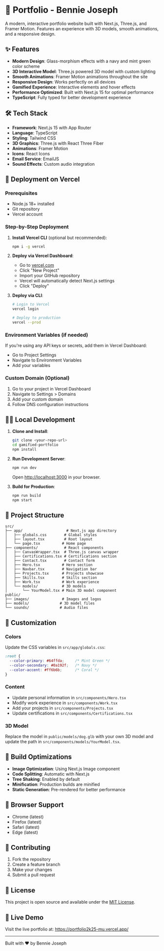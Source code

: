 # 🚀  Portfolio - Bennie Joseph

A modern, interactive portfolio website built with Next.js, Three.js, and Framer Motion. Features an experience with 3D models, smooth animations, and a responsive design.

## ✨ Features

- **Modern Design**: Glass-morphism effects with a navy and mint green color scheme
- **3D Interactive Model**: Three.js powered 3D model with custom lighting
- **Smooth Animations**: Framer Motion animations throughout the site
- **Responsive Design**: Works perfectly on all devices
- **Gamified Experience**: Interactive elements and hover effects
- **Performance Optimized**: Built with Next.js 15 for optimal performance
- **TypeScript**: Fully typed for better development experience

## 🛠️ Tech Stack

- **Framework**: Next.js 15 with App Router
- **Language**: TypeScript
- **Styling**: Tailwind CSS
- **3D Graphics**: Three.js with React Three Fiber
- **Animations**: Framer Motion
- **Icons**: React Icons
- **Email Service**: EmailJS
- **Sound Effects**: Custom audio integration

## 🚀 Deployment on Vercel

### Prerequisites
- Node.js 18+ installed
- Git repository
- Vercel account

### Step-by-Step Deployment

1. **Install Vercel CLI** (optional but recommended):
   ```bash
   npm i -g vercel
   ```

2. **Deploy via Vercel Dashboard**:
   - Go to [vercel.com](https://vercel.com)
   - Click "New Project"
   - Import your GitHub repository
   - Vercel will automatically detect Next.js settings
   - Click "Deploy"

3. **Deploy via CLI**:
   ```bash
   # Login to Vercel
   vercel login
   
   # Deploy to production
   vercel --prod
   ```

### Environment Variables (if needed)
If you're using any API keys or secrets, add them in Vercel Dashboard:
- Go to Project Settings
- Navigate to Environment Variables
- Add your variables

### Custom Domain (Optional)
1. Go to your project in Vercel Dashboard
2. Navigate to Settings > Domains
3. Add your custom domain
4. Follow DNS configuration instructions

## 🏃‍♂️ Local Development

1. **Clone and Install**:
   ```bash
   git clone <your-repo-url>
   cd gamified-portfolio
   npm install
   ```

2. **Run Development Server**:
   ```bash
   npm run dev
   ```
   Open [http://localhost:3000](http://localhost:3000) in your browser.

3. **Build for Production**:
   ```bash
   npm run build
   npm start
   ```

## 📁 Project Structure

```
src/
├── app/                    # Next.js app directory
│   ├── globals.css        # Global styles
│   ├── layout.tsx         # Root layout
│   └── page.tsx          # Home page
├── components/            # React components
│   ├── CanvasWrapper.tsx  # Three.js canvas wrapper
│   ├── Certifications.tsx # Certifications section
│   ├── Contact.tsx        # Contact form
│   ├── Hero.tsx          # Hero section
│   ├── Navbar.tsx        # Navigation bar
│   ├── Projects.tsx      # Projects showcase
│   ├── Skills.tsx        # Skills section
│   ├── Work.tsx          # Work experience
│   └── models/           # 3D models
│       └── YourModel.tsx # Main 3D model component
public/
├── images/               # Images and logos
├── models/              # 3D model files
└── sounds/              # Audio files
```

## 🎨 Customization

### Colors
Update the CSS variables in `src/app/globals.css`:
```css
:root {
  --color-primary: #64ffda;     /* Mint Green */
  --color-secondary: #0a192f;   /* Navy */
  --color-accent: #ff6b6b;      /* Coral */
}
```

### Content
- Update personal information in `src/components/Hero.tsx`
- Modify work experience in `src/components/Work.tsx`
- Add your projects in `src/components/Projects.tsx`
- Update certifications in `src/components/Certifications.tsx`

### 3D Model
Replace the model in `public/models/dog.glb` with your own 3D model and update the path in `src/components/models/YourModel.tsx`.

## 🔧 Build Optimizations

- **Image Optimization**: Using Next.js Image component
- **Code Splitting**: Automatic with Next.js
- **Tree Shaking**: Enabled by default
- **Minification**: Production builds are minified
- **Static Generation**: Pre-rendered for better performance

## 📱 Browser Support

- Chrome (latest)
- Firefox (latest)
- Safari (latest)
- Edge (latest)

## 🤝 Contributing

1. Fork the repository
2. Create a feature branch
3. Make your changes
4. Submit a pull request

## 📄 License

This project is open source and available under the [MIT License](LICENSE).

## 🌟 Live Demo

Visit the live portfolio at: https://portfolio2k25-mu.vercel.app/

---

Built with ❤️ by Bennie Joseph
